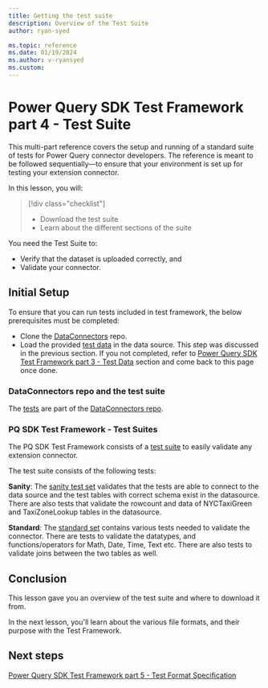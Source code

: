 ```yaml
---
title: Getting the test suite
description: Overview of the Test Suite
author: ryan-syed

ms.topic: reference
ms.date: 01/19/2024
ms.author: v-ryansyed
ms.custom:
---
```


# Power Query SDK Test Framework part 4 - Test Suite

This multi-part reference covers the setup and running of a standard suite of tests for Power Query connector developers. The reference is meant to be followed sequentially—to ensure that your environment is set up for testing your extension connector.

In this lesson, you will:

> [!div class="checklist"]
>
> * Download the test suite
> * Learn about the different sections of the suite

You need the Test Suite to:

* Verify that the dataset is uploaded correctly, and
* Validate your connector.

## Initial Setup

To ensure that you can run tests included in test framework, the below prerequisites must be completed:

* Clone the [DataConnectors](https://github.com/microsoft/DataConnectors) repo.
* Load the provided [test data](https://github.com/microsoft/DataConnectors/tree/master/testframework/data/) in the data source. This step was discussed in the previous section. If you not completed, refer to [Power Query SDK Test Framework part 3 - Test Data](../3-data.md) section and come back to this page once done.

### DataConnectors repo and the test suite

The [tests](https://github.com/microsoft/DataConnectors/tree/master/testframework/tests) are part of the [DataConnectors repo](https://github.com/microsoft/DataConnectors).

### PQ SDK Test Framework - Test Suites

The PQ SDK Test Framework consists of a [test suite](https://github.com/microsoft/DataConnectors/tree/master/testframework/tests/TestSuites) to easily validate any extension connector.

The test suite consists of the following tests:

**Sanity**: The [sanity test set](https://github.com/microsoft/DataConnectors/tree/master/testframework/tests/TestSuites/Sanity) validates that the tests are able to connect to the data source and the test tables with correct schema exist in the datasource. There are also tests that validate the rowcount and data of NYCTaxiGreen and TaxiZoneLookup tables in the datasource.

**Standard**: The [standard set](https://github.com/microsoft/DataConnectors/tree/master/testframework/tests/TestSuites/Standard) contains various tests needed to validate the connector. There are tests to validate the datatypes, and functions/operators for Math, Date, Time, Text etc. There are also tests to validate joins between the two tables as well.

## Conclusion

This lesson gave you an overview of the test suite and where to download it from.

In the next lesson, you'll learn about the various file formats, and their purpose with the Test Framework.

## Next steps

[Power Query SDK Test Framework part 5 - Test Format Specification](./5-testformat.md)
